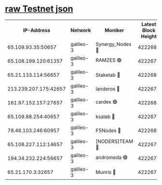 [raw Testnet json](https://rpc-check.androt.stavr.tech/androt/rpcandrot_result.json)
=

<table><tr><th>IP-Address</th><th>Network</th><th>Moniker</th><th>Latest Block Height</th><th>Earliest Block Height</th><th>Catching Up</th><th>Tx Index</th><th>Voting Power</th><th>Scan Time</th></tr><tr><td>65.109.93.35:50657</td><td>galileo-3</td><td>Synergy_Nodes 🔴</td><td>4222680</td><td>0</td><td>False</td><td>on</td><td>960602</td><td>2023-12-14T11:55:36.066794338UTC</td></tr><tr><td>65.108.199.120:61357</td><td>galileo-3</td><td>RAMZES 🟢</td><td>4222677</td><td>1</td><td>False</td><td>on</td><td>0</td><td>2023-12-14T11:55:20.965768375UTC</td></tr><tr><td>65.21.133.114:56657</td><td>galileo-3</td><td>Staketab 🔴</td><td>4222680</td><td>90001</td><td>False</td><td>on</td><td>2</td><td>2023-12-14T11:55:37.002523737UTC</td></tr><tr><td>213.239.207.175:42657</td><td>galileo-3</td><td>landeros 🔴</td><td>4222675</td><td>2642001</td><td>False</td><td>on</td><td>72</td><td>2023-12-14T11:55:08.903425958UTC</td></tr><tr><td>161.97.152.157:27657</td><td>galileo-3</td><td>cardex 🟢</td><td>4222680</td><td>2945323</td><td>False</td><td>on</td><td>0</td><td>2023-12-14T11:55:36.374435713UTC</td></tr><tr><td>65.109.88.254:40657</td><td>galileo-3</td><td>ksalab 🔴</td><td>4222677</td><td>3000356</td><td>False</td><td>on</td><td>31929</td><td>2023-12-14T11:55:16.568571404UTC</td></tr><tr><td>78.46.103.246:60957</td><td>galileo-3</td><td>F5Nodes 🔴</td><td>4222680</td><td>3057001</td><td>False</td><td>off</td><td>24</td><td>2023-12-14T11:55:36.638317925UTC</td></tr><tr><td>65.108.227.112:14657</td><td>galileo-3</td><td>[NODERS]TEAM 🔴</td><td>4222675</td><td>3176323</td><td>False</td><td>on</td><td>959621</td><td>2023-12-14T11:55:09.292012787UTC</td></tr><tr><td>194.34.232.224:56657</td><td>galileo-3</td><td>andromeda 🟢</td><td>4222677</td><td>4122676</td><td>False</td><td>off</td><td>0</td><td>2023-12-14T11:55:16.242433871UTC</td></tr><tr><td>65.21.170.3:32657</td><td>galileo-3</td><td>Munris 🔴</td><td>4222678</td><td>4122678</td><td>False</td><td>off</td><td>414</td><td>2023-12-14T11:55:27.557590023UTC</td></tr></table>
